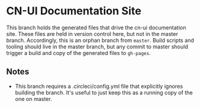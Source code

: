 # CN-UI Documentation Site

This branch holds the generated files that drive the cn-ui documentation site. These files are held in version control here, but not in the master branch. Accordingly, this is an orphan branch from `master`. Build scripts and tooling should live in the master branch, but any commit to master should trigger a build and copy of the generated files to `gh-pages`.

## Notes

- This branch requires a .circleci/config.yml file that explicitly ignores building the branch. It's useful to just keep this as a running copy of the one on master.
